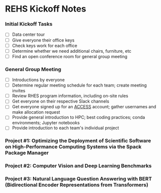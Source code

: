 # REHS Kickoff Notes

### Initial Kickoff Tasks
- [ ] Data center tour
- [ ] Give everyone their office keys
- [ ] Check keys work for each office
- [ ] Determine whether we need additional chairs, furniture, etc
- [ ] Find an open conference room for general group meeting

### General Group Meeting
- [ ] Introductions by everyone
- [ ] Determine regular meeting schedule for each team; create meeting invites
- [ ] Review RHES program information, including on-site rules
- [ ] Get everyone on their respective Slack channels
- [ ] Get everyone signed up for an [ACCESS](https://access-ci.org) account; gather usernames and make allocation request
- [ ] Provide general introduction to HPC; best coding practices; conda environments; Jupyter notebooks
- [ ] Provide introduction to each team's individual project

### Project #1: Optimizing the Deployment of Scientific Software on High-Performance Computing Systems via the Spack Package Manager

### Project #2: Computer Vision and Deep Learning Benchmarks

### Project #3: Natural Language Question Answering with BERT (Bidirectional Encoder Representations from Transformers)
